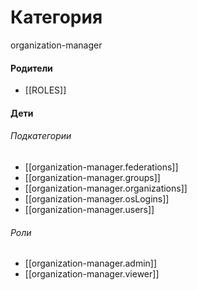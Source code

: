 # Категория

organization-manager


#### Родители

- [[ROLES]]


#### Дети

###### Подкатегории
- [[organization-manager.federations]]
- [[organization-manager.groups]]
- [[organization-manager.organizations]]
- [[organization-manager.osLogins]]
- [[organization-manager.users]]
###### Роли
- [[organization-manager.admin]]
- [[organization-manager.viewer]]

